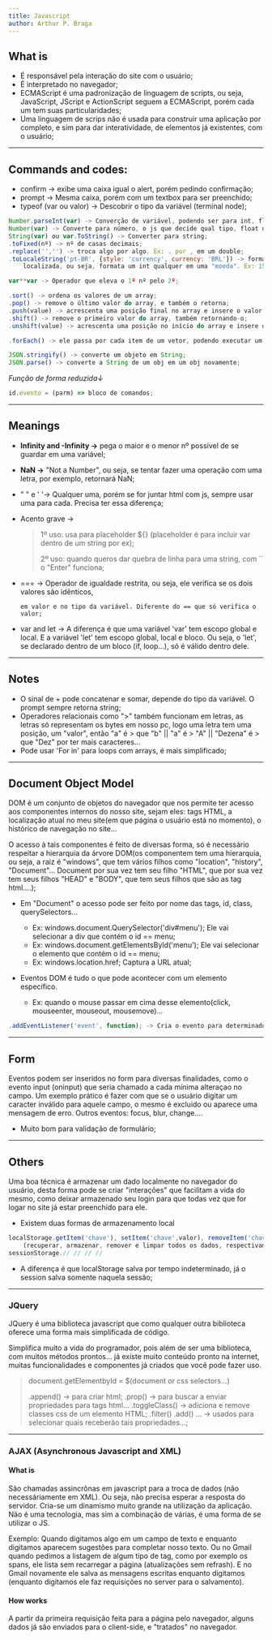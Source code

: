 ```yaml
---
title: Javascript
author: Arthur P. Braga
---
```


## What is

- É responsável pela interação do site com o usuário;
- É interpretado no navegador;
- ECMAScript é uma padronização de linguagem de scripts, ou seja, JavaScript, JScript e ActionScript seguem a ECMAScript, porém cada um tem suas particularidades;
- Uma linguagem de scrips não é usada para construir uma aplicação por completo, e sim para dar interatividade, de elementos já existentes, com o usuário;

----------------------------------------------------------------------------------------------------------------------------

## Commands and codes:

- confirm -> exibe uma caixa igual o alert, porém pedindo confirmação;
- prompt -> Mesma caixa, porém com um textbox para ser preenchido;
- typeof (var ou valor) -> Descobrir o tipo da variável (terminal node);

```Javascript
Number.parseInt(var) -> Converção de variável, podendo ser para int, float...;
Number(var) -> Converte para número, o js que decide qual tipo, float ou int;
String(var) ou var.ToString() -> Converter para string;
.toFixed(nº) -> nº de casas decimais;
.replace('','') -> troca algo por algo. Ex: . por , em um double; 
.toLocaleString('pt-BR', {style: 'currency', currency: 'BRL'}) -> formata por uma string 
    localizada, ou seja, formata um int qualquer em uma "moeda". Ex: 1500 -> RS1,500,00;

var**var -> Operador que eleva o 1º nº pelo 2º;

.sort() -> ordena os valores de um array;
.pop() -> remove o último valor do array, e também o retorna;
.push(value) -> acrescenta uma posição final no array e insere o valor nele;
.shift() -> remove o primeiro valor do array, também retornando-o;
.unshift(value) -> acrescenta uma posição no início do array e insere o valor nele;

.forEach() -> ele passa por cada item de um vetor, podendo executar um função para cada um, por exemplo: array.forEach(function) || function(item, index, array){}. Bom para listagem de dados;

JSON.stringify() -> converte um objeto em String;
JSON.parse() -> converte a String de um obj em um obj novamente;
```

*Função de forma reduzida↓*

```javascript
id.evento = (parm) => bloco de comandos;
```

----------------------------------------------------------------------------------------------------------------------------

## Meanings

- **Infinity and -Infinity ->** pega o maior e o menor nº possível de se guardar em uma variável;

- **NaN ->** "Not a Number", ou seja, se tentar fazer uma operação com uma letra, por exemplo, retornará NaN; 

- " " e ' '-> Qualquer uma, porém se for juntar html com js, sempre usar uma para cada. Precisa ter essa diferença; 

- Acento grave -> 
  
  > 1º uso: usa para placeholder ${} (placeholder é para incluir var dentro de um string por ex);
  > 
  > 2º uso: quando queros dar quebra de linha para uma string, com `` o "Enter" funciona;

- === -> Operador de igualdade restrita, ou seja, ele verifica se os dois valores são idênticos,
  
      em valor e no tipo da variável. Diferente do == que só verifica o valor;

- var and let -> A diferença é que uma variável 'var' tem escopo global e local. E a variável 'let' tem escopo global, local e bloco. Ou seja, o 'let', se declarado dentro de um bloco (if, loop...), só é válido dentro dele.

----------------------------------------------------------------------------------------------------------------------------

## Notes

- O sinal de + pode concatenar e somar, depende do tipo da variável. O prompt sempre retorna string;
- Operadores relacionais como ">" também funcionam em letras, as letras só representam os bytes em nosso pc, logo uma letra tem uma posição, um "valor", então "a" é > que "b" || "a" é > "A" || "Dezena" é > que "Dez" por ter mais caracteres...
- Pode usar 'For in' para loops com arrays, é mais simplificado;

----------------------------------------------------------------------------------------------------------------------------

## Document Object Model

DOM é um conjunto de objetos do navegador que nos permite ter acesso aos componentes internos do nosso site, sejam eles: tags HTML, a localização atual no meu site(em que página o usuário está no momento), o histórico de navegação no site...

O acesso à tais componentes é feito de diversas forma, só é necessário respeitar a hierarquia da árvore DOM(os componentem tem uma hierarquia, ou seja, a raiz é "windows", que tem vários filhos como "location", "history", "Document"... Document por sua vez tem seu filho "HTML", que por sua vez tem seus filhos "HEAD" e "BODY", que tem seus filhos que são as tag html....);

- Em "Document" o acesso pode ser feito por nome das tags, id, class, querySelectors...
  
  - Ex: windows.document.QuerySelector('div#menu'); Ele vai selecionar a div que contém o id == menu;
  - Ex: windows.document.getElementsById('menu'); Ele vai selecionar o elemento que contém o id == menu;
  - Ex: windows.location.href; Captura a URL atual;

- Eventos DOM é tudo o que pode acontecer com um elemento específico. 
  
  - Ex: quando o mouse passar em cima desse elemento(click, mouseenter, mouseout, mousemove)...

```javascript
.addEventListener('event', function); -> Cria o evento para determinado elemento sem ter que setar no HTML; 
```

---

## Form

Eventos podem ser inseridos no form para diversas finalidades, como o evento input (oninput) que seria chamado a cada mínima alteraçao no campo. Um exemplo prático é fazer com que se o usuário digitar um caracter inválido para aquele campo, o mesmo é excluido ou aparece uma mensagem de erro. Outros eventos: focus, blur, change....

- Muito bom para validação de formulário;

---

## Others

Uma boa técnica é armazenar um dado localmente no navegador do usuário, desta forma pode se criar "interações" que facilitam a vida do mesmo, como deixar armazenado seu login para que todas vez que for logar no site já estar preenchido para ele.

- Existem duas formas de armazenamento local 

```javascript
localStorage.getItem('chave'), setItem('chave',valor), removeItem('chave') ou clear() 
    (recuperar, armazenar, remover e limpar todos os dados, respectivamente);
sessionStorage.// // // //
```

- A diferença é que localStorage salva por tempo indeterminado, já o session salva somente naquela sessão;

---

### JQuery

JQuery é uma biblioteca javascript que como qualquer outra biblioteca oferece uma forma mais simplificada de código.

Simplifica muito a vida do programador, pois além de ser uma biblioteca, com muitos métodos prontos... já existe muito conteúdo pronto na internet, muitas funcionalidades e componentes já criados que você pode fazer uso.

> document.getElementbyId = $(document or css selectors...)
> 
> .append() -> para criar html;
> .prop() -> para buscar a enviar propriedades para tags html...
> .toggleClass() -> adiciona e remove classes css de um elemento HTML;
> .filter() .add() ... -> usados para selecionar quais receberão tais propriedades...;

---

### AJAX (Asynchronous Javascript and XML)

#### What is

São chamadas assincrônas em javascript para a troca de dados (não necessáriamente em XML). Ou seja, não precisa esperar a resposta do servidor. Cria-se um dinamismo muito grande na utilização da aplicação. Não é uma tecnologia, mas sim a combinação de várias, é uma forma de se utilizar o JS. 

Exemplo: Quando digitamos algo em um campo de texto e enquanto digitamos aparecem sugestões para completar nosso texto. Ou no Gmail quando pedimos a listagem de algum tipo de tag, como por exemplo os spans, ele lista sem recarregar a página (atualizações sem refrash). E no Gmail novamente ele salva as mensagens escritas enquanto digitamos (enquanto digitamos ele faz requisições no server para o salvamento).

#### How works

A partir da primeira requisição feita para a página pelo navegador, alguns dados já são enviados para o client-side, e "tratados" no navegador.